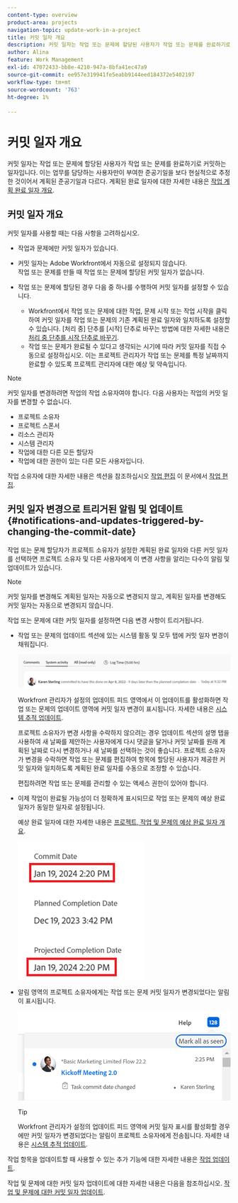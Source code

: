 ```yaml
---
content-type: overview
product-area: projects
navigation-topic: update-work-in-a-project
title: 커밋 일자 개요
description: 커밋 일자는 작업 또는 문제에 할당된 사용자가 작업 또는 문제를 완료하기로 커밋하는 일자입니다. 이는 업무를 담당하는 사용자만이 부여한 준공기일을 보다 현실적으로 추정한 것이어서 계획된 준공기일과 다르다. 계획된 완료 일자에 대한 자세한 내용은 태스크 계획 완료 일자 개요를 참조하십시오.
author: Alina
feature: Work Management
exl-id: 47072433-bb8e-4210-947a-8bfa41ec47a9
source-git-commit: ee957e319941fe5eabb9144eed184372e5402197
workflow-type: tm+mt
source-wordcount: '763'
ht-degree: 1%

---
```


# 커밋 일자 개요

커밋 일자는 작업 또는 문제에 할당된 사용자가 작업 또는 문제를 완료하기로 커밋하는 일자입니다. 이는 업무를 담당하는 사용자만이 부여한 준공기일을 보다 현실적으로 추정한 것이어서 계획된 준공기일과 다르다. 계획된 완료 일자에 대한 자세한 내용은 [작업 계획 완료 일자 개요](../../../manage-work/tasks/task-information/task-planned-completion-date.md).

## 커밋 일자 개요

커밋 일자를 사용할 때는 다음 사항을 고려하십시오.

* 작업과 문제에만 커밋 일자가 있습니다.
* 커밋 일자는 Adobe Workfront에서 자동으로 설정되지 않습니다.\
  작업 또는 문제를 만들 때 작업 또는 문제에 할당된 커밋 일자가 없습니다.
* 작업 또는 문제에 할당된 경우 다음 중 하나를 수행하여 커밋 일자를 설정할 수 있습니다.

   * Workfront에서 작업 또는 문제에 대한 작업, 문제 시작 또는 작업 시작을 클릭하여 커밋 일자를 작업 또는 문제의 기존 계획된 완료 일자와 일치하도록 설정할 수 있습니다. [처리 중] 단추를 [시작] 단추로 바꾸는 방법에 대한 자세한 내용은  [처리 중 단추를 시작 단추로 바꾸기](../../../people-teams-and-groups/create-and-manage-teams/work-on-it-button-to-start-button.md).
   * 작업 또는 문제가 완료될 수 있다고 생각되는 시기에 따라 커밋 일자를 직접 수동으로 설정하십시오. 이는 프로젝트 관리자가 작업 또는 문제를 특정 날짜까지 완료할 수 있도록 프로젝트 관리자에 대한 예상 및 약속입니다.

>[!NOTE]
>
>커밋 일자를 변경하려면 작업의 작업 소유자여야 합니다. 다음 사용자는 작업의 커밋 일자를 변경할 수 없습니다.
>
>* 프로젝트 소유자
>* 프로젝트 스폰서
>* 리소스 관리자
>* 시스템 관리자
>* 작업에 대한 다른 모든 할당자
>* 작업에 대한 권한이 있는 다른 모든 사용자입니다.
>
>작업 소유자에 대한 자세한 내용은 섹션을 참조하십시오 [작업 편집](../../../manage-work/tasks/manage-tasks/edit-tasks.md#assignments) 이 문서에서 [작업 편집](../../../manage-work/tasks/manage-tasks/edit-tasks.md).

## 커밋 일자 변경으로 트리거된 알림 및 업데이트 {#notifications-and-updates-triggered-by-changing-the-commit-date}

작업 또는 문제 할당자가 프로젝트 소유자가 설정한 계획된 완료 일자와 다른 커밋 일자를 선택하면 프로젝트 소유자 및 다른 사용자에게 이 변경 사항을 알리는 다수의 알림 및 업데이트가 있습니다.

>[!NOTE]
>
>커밋 일자를 변경해도 계획된 일자는 자동으로 변경되지 않고, 계획된 일자를 변경해도 커밋 일자는 자동으로 변경되지 않습니다.

작업 또는 문제에 대한 커밋 일자를 설정하면 다음 변경 사항이 트리거됩니다.

* 작업 또는 문제의 업데이트 섹션에 있는 시스템 활동 및 모두 탭에 커밋 일자 변경이 채워집니다.

  ![](assets/update-stream-confirmation-that-commit-date-changed-nwe-350x73.png)

  Workfront 관리자가 설정의 업데이트 피드 영역에서 이 업데이트를 활성화하면 작업 또는 문제의 업데이트 영역에 커밋 일자 변경이 표시됩니다. 자세한 내용은 [시스템 추적 업데이트](../../../administration-and-setup/set-up-workfront/system-tracked-update-feeds/system-tracked-update-feeds.md).

  프로젝트 소유자가 변경 사항을 수락하지 않으려는 경우 업데이트 섹션의 설명 탭을 사용하여 새 날짜를 제안하는 사용자에게 다시 댓글을 달거나 커밋 날짜를 원래 계획된 날짜로 다시 변경하거나 새 날짜를 선택하는 것이 좋습니다. 프로젝트 소유자가 변경을 수락하면 작업 또는 문제를 편집하여 항목에 할당된 사용자가 제공한 커밋 일자와 일치하도록 계획된 완료 일자를 수동으로 조정할 수 있습니다.

  편집하려면 작업 또는 문제를 관리할 수 있는 액세스 권한이 있어야 합니다.

<!--this is no longer possible: 
>[!NOTE]
>
>If you want to see how the timeline of the project is affected by accepting to change the Planned Completion Date of the task, click **Project Timeline**. This opens the task list where you can evaluate the date changes and the project timeline.
>
>
>![](assets/project-owner-notification-update-stream-that-commit-date-affects-project-timeline-highlighted-nwe-350x139.png)  >
>
-->


* 이제 작업이 완료될 가능성이 더 정확하게 표시되므로 작업 또는 문제의 예상 완료 일자가 동일한 일자로 설정됩니다.

  예상 완료 일자에 대한 자세한 내용은 [프로젝트, 작업 및 문제의 예상 완료 일자 개요](../../../manage-work/projects/planning-a-project/project-projected-completion-date.md).

  ![](assets/task-projected-completion-date-in-details-highlighted-nwe-350x230.png)




* 알림 영역의 프로젝트 소유자에게는 작업 또는 문제 커밋 일자가 변경되었다는 알림이 표시됩니다.

  ![](assets/in-product-notification-commit-date-changed-nwe-350x149.png)

  <!--
  <p data-mc-conditions="QuicksilverOrClassic.Draft mode">(NOTE: the tip below is actually wrong and the updates feeds should not control this setting, but at this time it does, according to this issue in Hub: https://hub.workfront.com/issue/61e1aa5e0002a186fdd0a73a10db0fc3/updates?email-source=comm</p>
  -->

  >[!TIP]
  >
  >Workfront 관리자가 설정의 업데이트 피드 영역에 커밋 일자 표시를 활성화할 경우에만 커밋 일자가 변경되었다는 알림이 프로젝트 소유자에게 전송됩니다. 자세한 내용은 [시스템 추적 업데이트](../../../administration-and-setup/set-up-workfront/system-tracked-update-feeds/system-tracked-update-feeds.md).



작업 항목을 업데이트할 때 사용할 수 있는 추가 기능에 대한 자세한 내용은  [작업 업데이트](../../../workfront-basics/updating-work-items-and-viewing-updates/update-work.md).

작업 및 문제에 대한 커밋 일자 업데이트에 대한 자세한 내용은 다음을 참조하십시오. [작업 및 문제에 대한 커밋 일자 업데이트](../../../manage-work/projects/updating-work-in-a-project/update-commit-date-on-tasks-and-issues.md).

<!--
<div data-mc-conditions="QuicksilverOrClassic.Draft mode">
<h2>Update Commit Dates on tasks and issues</h2>
<p>(NOTE: moved to its own article) </p>
<p>Updating the Commit Date is identical for tasks and issues.</p>
<ol>
<li value="1"> <p>Go to a task or issue that you are assigned to as the <strong>Task Owner</strong>.</p> <p>For more information about finding out who the Task Owner for an issue or task is, see the section <a href="../../../manage-work/tasks/manage-tasks/edit-tasks.md#assignments" class="MCXref xref">Edit tasks</a> in the article <a href="../../../manage-work/tasks/manage-tasks/edit-tasks.md" class="MCXref xref">Edit tasks</a>.</p> </li>
<li value="2"> <p>Click Work on it in the task or issue header</p> <p>Or</p> <p>Click <strong>Start Task</strong> or <strong>Start Issue</strong> if the Work on it button has been customized in your environment to indicate that you are now working on the work item. </p> <p>At this time, the Commit Date and the Planned Completion Date of the task or issue are the same.</p> </li>
<li value="3"> <p data-mc-conditions="QuicksilverOrClassic.Quicksilver">(Optional) If you clicked Start Task or Start Issue, click <strong>Undo</strong> in the lower-left corner of the screen. The Commit Date is removed. </p> <p>For information about replacing the Work On It button with a Start button, see <span href="../../../people-teams-and-groups/create-and-manage-teams/work-on-it-button-to-start-button.md"><a href="../../../people-teams-and-groups/create-and-manage-teams/work-on-it-button-to-start-button.md" class="MCXref xref">Replace the Work On It button with a Start button</a></span>.</p> <note type="tip">
The option to undo your selection to start your work is not available when you click
<span style="font-weight: bold;" data-mc-conditions="QuicksilverOrClassic.Quicksilver">Work on it</span>.
</note> </li>
<li value="4"> <p> Expand the <strong>This will be done by</strong> date picker, and select a new Commit Date.</p>
<div>
<div data-mc-conditions="QuicksilverOrClassic.Quicksilver">
<p>Click <strong>Updates</strong> in the left panel, then click the <strong>Start a new update</strong>><strong>Commit Date</strong></p>
<p>Or</p>
<p>Click <strong>Task Details</strong> or <strong>Issue Details</strong> in the left panel, then double click <strong>Commit Date</strong> and select a new date from calendar. </p>
</div>
<p>The Commit Date and the Planned Completion date are no longer the same.</p>
<p>Instead, the Commit Date and the Projected Completion Date of the task or issue become the same.</p>
<p>The changes are saved automatically.</p>
<p>The Project Owner is notified that you have suggested a new Commit Date for the task or issue and can, at this time, update the Planned Completion Date of the task or issue to match the Commit Date you suggested. For information about the notifications and updates that are triggered by this change, see the section <a href="#notifications-and-updates-triggered-by-changing-the-commit-date" class="MCXref xref">Notifications and updates triggered by changing the Commit Date</a> in this article.</p>
</div> </li>
</ol>
</div>
-->
